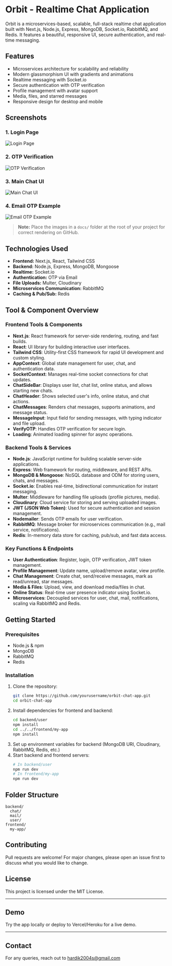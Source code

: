 # Orbit - Realtime Chat Application

Orbit is a microservices-based, scalable, full-stack realtime chat application built with Next.js, Node.js, Express, MongoDB, Socket.io, RabbitMQ, and Redis. It features a beautiful, responsive UI, secure authentication, and real-time messaging.

## Features
- Microservices architecture for scalability and reliability
- Modern glassmorphism UI with gradients and animations
- Realtime messaging with Socket.io
- Secure authentication with OTP verification
- Profile management with avatar support
- Media, files, and starred messages
- Responsive design for desktop and mobile

## Screenshots

### 1. Login Page
![Login Page](docs/login-screenshot.jpg)

### 2. OTP Verification
![OTP Verification](docs/otp-screenshot.jpg)

### 3. Main Chat UI
![Main Chat UI](docs/chat-screenshot.jpg)

### 4. Email OTP Example
![Email OTP Example](docs/email-otp-screenshot.jpg)

> **Note:** Place the images in a `docs/` folder at the root of your project for correct rendering on GitHub.

## Technologies Used
- **Frontend:** Next.js, React, Tailwind CSS
- **Backend:** Node.js, Express, MongoDB, Mongoose
- **Realtime:** Socket.io
- **Authentication:** OTP via Email
- **File Uploads:** Multer, Cloudinary
- **Microservices Communication:** RabbitMQ
- **Caching & Pub/Sub:** Redis

## Tool & Component Overview

### Frontend Tools & Components
- **Next.js**: React framework for server-side rendering, routing, and fast builds.
- **React**: UI library for building interactive user interfaces.
- **Tailwind CSS**: Utility-first CSS framework for rapid UI development and custom styling.
- **AppContext**: Global state management for user, chat, and authentication data.
- **SocketContext**: Manages real-time socket connections for chat updates.
- **ChatSideBar**: Displays user list, chat list, online status, and allows starting new chats.
- **ChatHeader**: Shows selected user's info, online status, and chat actions.
- **ChatMessages**: Renders chat messages, supports animations, and message status.
- **MessageInput**: Input field for sending messages, with typing indicator and file upload.
- **VerifyOTP**: Handles OTP verification for secure login.
- **Loading**: Animated loading spinner for async operations.

### Backend Tools & Services
- **Node.js**: JavaScript runtime for building scalable server-side applications.
- **Express**: Web framework for routing, middleware, and REST APIs.
- **MongoDB & Mongoose**: NoSQL database and ODM for storing users, chats, and messages.
- **Socket.io**: Enables real-time, bidirectional communication for instant messaging.
- **Multer**: Middleware for handling file uploads (profile pictures, media).
- **Cloudinary**: Cloud service for storing and serving uploaded images.
- **JWT (JSON Web Token)**: Used for secure authentication and session management.
- **Nodemailer**: Sends OTP emails for user verification.
- **RabbitMQ**: Message broker for microservices communication (e.g., mail service, notifications).
- **Redis**: In-memory data store for caching, pub/sub, and fast data access.

### Key Functions & Endpoints
- **User Authentication**: Register, login, OTP verification, JWT token management.
- **Profile Management**: Update name, upload/remove avatar, view profile.
- **Chat Management**: Create chat, send/receive messages, mark as read/unread, star messages.
- **Media & Files**: Upload, view, and download media/files in chat.
- **Online Status**: Real-time user presence indicator using Socket.io.
- **Microservices**: Decoupled services for user, chat, mail, notifications, scaling via RabbitMQ and Redis.

## Getting Started

### Prerequisites
- Node.js & npm
- MongoDB
- RabbitMQ
- Redis

### Installation
1. Clone the repository:
   ```bash
   git clone https://github.com/yourusername/orbit-chat-app.git
   cd orbit-chat-app
   ```
2. Install dependencies for frontend and backend:
   ```bash
   cd backend/user
   npm install
   cd ../../frontend/my-app
   npm install
   ```
3. Set up environment variables for backend (MongoDB URI, Cloudinary, RabbitMQ, Redis, etc.)
4. Start backend and frontend servers:
   ```bash
   # In backend/user
   npm run dev
   # In frontend/my-app
   npm run dev
   ```

## Folder Structure
```
backend/
  chat/
  mail/
  user/
frontend/
  my-app/
```

## Contributing
Pull requests are welcome! For major changes, please open an issue first to discuss what you would like to change.

## License
This project is licensed under the MIT License.

---

## Demo
Try the app locally or deploy to Vercel/Heroku for a live demo.

---

## Contact
For any queries, reach out to [hardik2004s@gmail.com](mailto:hardik2004s@gmail.com)
